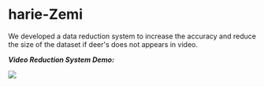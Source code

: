 # harie-Zemi

We developed a data reduction system to increase the accuracy and reduce the size of the dataset if deer's does not appears  in video.



***Video Reduction System Demo:***

![](https://github.com/jharie/harie-Zemi/blob/main/git.gif)

